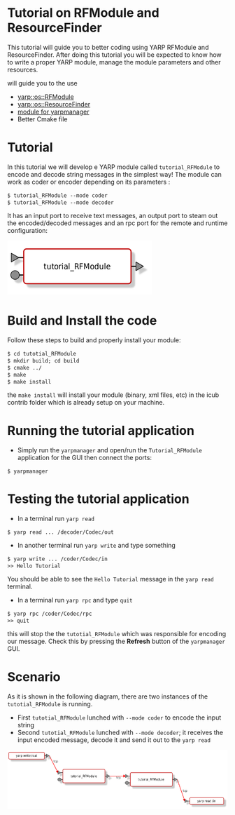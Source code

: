 Tutorial on RFModule and ResourceFinder
=======================================

This tutorial will guide you to better coding using YARP RFModule and ResourceFinder. 
After doing this tutorial you will be expected to know how to write a proper YARP module, manage the module parameters and other resources. 


will guide you to the use 
- [yarp::os::RFModule](http://www.yarp.it/classyarp_1_1os_1_1RFModule.html)
- [yarp::os::ResourceFinder](http://www.yarp.it/classyarp_1_1os_1_1ResourceFinder.html)
- [module for yarpmanager](http://www.yarp.it/yarpmanager.html)
- Better Cmake file 


# Tutorial
In this tutorial we will develop e YARP module called `tutorial_RFModule` to encode and decode string messages in the simplest way! The module can work as coder or encoder depending on its parameters : 
```
$ tutorial_RFModule --mode coder
$ tutorial_RFModule --mode decoder
```

It has an input port to receive text messages, an output port to steam out the encoded/decoded messages and an rpc port for the remote and runtime configuration: 

![module](/misc/tutotial_RFModule.png)

# Build and Install the code
Follow these steps to build and properly install your module: 
```
$ cd tutotial_RFModule
$ mkdir build; cd build
$ cmake ../
$ make
$ make install
```
the `make install` will install your module (binary, xml files, etc) in the icub contrib folder which is already setup on your machine. 

# Running the tutorial application
- Simply run the `yarpmanager` and open/run the `Tutorial_RFModule` application for the GUI then connect the ports: 
```
$ yarpmanager
```

# Testing the tutorial application
- In a terminal run `yarp read` 
```
$ yarp read ... /decoder/Codec/out
```
- In another terminal run `yarp write` and type something 
```
$ yarp write ... /coder/Codec/in
>> Hello Tutorial
```
You should be able to see the `Hello Tutorial` message in the `yarp read` terminal. 

- In a terminal run `yarp rpc` and type `quit`
```
$ yarp rpc /coder/Codec/rpc
>> quit
```
this will stop the the `tutotial_RFModule` which was responsible for encoding our message. Check this by pressing the **Refresh** button of the `yarpmanager` GUI. 


# Scenario 
As it is shown in the following diagram, there are two instances of the `tutotial_RFModule` is running. 
- First `tutotial_RFModule` lunched with `--mode coder` to encode the input string 
- Second `tutotial_RFModule` lunched with `--mode decoder`; it receives the input encoded message, decode it and send it out to the `yarp read` 

![application](/misc/application.png)

